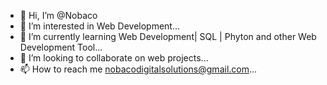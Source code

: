 - 👋 Hi, I’m @Nobaco
- 👀 I’m interested in Web Development...
- 🌱 I’m currently learning Web Development| SQL | Phyton and other Web Development Tool...
- 💞️ I’m looking to collaborate on web projects...
- 📫 How to reach me nobacodigitalsolutions@gmail.com...

<!---
Nobaco/Nobaco is a ✨ special ✨ repository because its `README.md` (this file) appears on your GitHub profile.
You can click the Preview link to take a look at your changes.
--->
